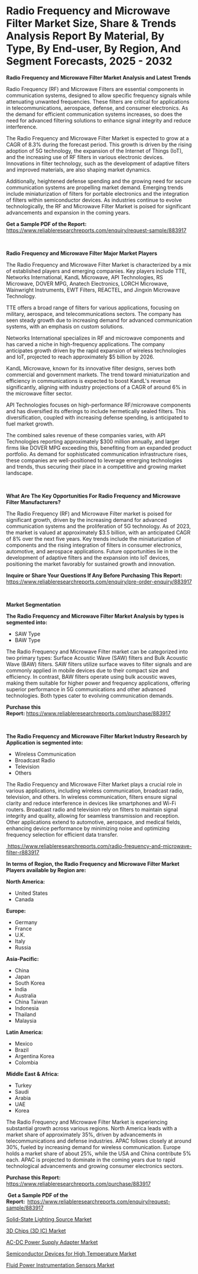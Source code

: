 <p><h1>Radio Frequency and Microwave Filter Market Size, Share & Trends Analysis Report By Material, By Type, By End-user, By Region, And Segment Forecasts, 2025 - 2032</h1></p><p><strong>Radio Frequency and Microwave Filter Market Analysis and Latest Trends</strong></p>
<p><p>Radio Frequency (RF) and Microwave Filters are essential components in communication systems, designed to allow specific frequency signals while attenuating unwanted frequencies. These filters are critical for applications in telecommunications, aerospace, defense, and consumer electronics. As the demand for efficient communication systems increases, so does the need for advanced filtering solutions to enhance signal integrity and reduce interference.</p><p>The Radio Frequency and Microwave Filter Market is expected to grow at a CAGR of 8.3% during the forecast period. This growth is driven by the rising adoption of 5G technology, the expansion of the Internet of Things (IoT), and the increasing use of RF filters in various electronic devices. Innovations in filter technology, such as the development of adaptive filters and improved materials, are also shaping market dynamics.</p><p>Additionally, heightened defense spending and the growing need for secure communication systems are propelling market demand. Emerging trends include miniaturization of filters for portable electronics and the integration of filters within semiconductor devices. As industries continue to evolve technologically, the RF and Microwave Filter Market is poised for significant advancements and expansion in the coming years.</p></p>
<p><strong>Get a Sample PDF of the Report:&nbsp;</strong> <a href="https://www.reliableresearchreports.com/enquiry/request-sample/883917?utm_campaign=112&utm_medium=2&utm_source=Github&utm_content=ia&utm_term=12022025&utm_id=radio-frequency-and-microwave-filter">https://www.reliableresearchreports.com/enquiry/request-sample/883917</a></p>
<p>&nbsp;</p>
<p><strong>Radio Frequency and Microwave Filter Major Market Players</strong></p>
<p><p>The Radio Frequency and Microwave Filter Market is characterized by a mix of established players and emerging companies. Key players include TTE, Networks International, KandL Microwave, API Technologies, RS Microwave, DOVER MPG, Anatech Electronics, LORCH Microwave, Wainwright Instruments, EWT Filters, REACTEL, and Jingxin Microwave Technology. </p><p>TTE offers a broad range of filters for various applications, focusing on military, aerospace, and telecommunications sectors. The company has seen steady growth due to increasing demand for advanced communication systems, with an emphasis on custom solutions.</p><p>Networks International specializes in RF and microwave components and has carved a niche in high-frequency applications. The company anticipates growth driven by the rapid expansion of wireless technologies and IoT, projected to reach approximately $5 billion by 2026.</p><p>KandL Microwave, known for its innovative filter designs, serves both commercial and government markets. The trend toward miniaturization and efficiency in communications is expected to boost KandL's revenue significantly, aligning with industry projections of a CAGR of around 6% in the microwave filter sector.</p><p>API Technologies focuses on high-performance RF/microwave components and has diversified its offerings to include hermetically sealed filters. This diversification, coupled with increasing defense spending, is anticipated to fuel market growth. </p><p>The combined sales revenue of these companies varies, with API Technologies reporting approximately $300 million annually, and larger firms like DOVER MPG exceeding this, benefiting from an expanded product portfolio. As demand for sophisticated communication infrastructure rises, these companies are well-positioned to leverage emerging technologies and trends, thus securing their place in a competitive and growing market landscape.</p></p>
<p>&nbsp;</p>
<p><strong>What Are The Key Opportunities For Radio Frequency and Microwave Filter Manufacturers?</strong></p>
<p><p>The Radio Frequency (RF) and Microwave Filter market is poised for significant growth, driven by the increasing demand for advanced communication systems and the proliferation of 5G technology. As of 2023, the market is valued at approximately $3.5 billion, with an anticipated CAGR of 8% over the next five years. Key trends include the miniaturization of components and the rising integration of filters in consumer electronics, automotive, and aerospace applications. Future opportunities lie in the development of adaptive filters and the expansion into IoT devices, positioning the market favorably for sustained growth and innovation.</p></p>
<p><strong>Inquire or Share Your Questions If Any Before Purchasing This Report:</strong> <a href="https://www.reliableresearchreports.com/enquiry/pre-order-enquiry/883917?utm_campaign=112&utm_medium=2&utm_source=Github&utm_content=ia&utm_term=12022025&utm_id=radio-frequency-and-microwave-filter">https://www.reliableresearchreports.com/enquiry/pre-order-enquiry/883917</a></p>
<p>&nbsp;</p>
<p><strong>Market Segmentation</strong></p>
<p><strong>The Radio Frequency and Microwave Filter Market Analysis by types is segmented into:</strong></p>
<p><ul><li>SAW Type</li><li>BAW Type</li></ul></p>
<p><p>The Radio Frequency and Microwave Filter market can be categorized into two primary types: Surface Acoustic Wave (SAW) filters and Bulk Acoustic Wave (BAW) filters. SAW filters utilize surface waves to filter signals and are commonly applied in mobile devices due to their compact size and efficiency. In contrast, BAW filters operate using bulk acoustic waves, making them suitable for higher power and frequency applications, offering superior performance in 5G communications and other advanced technologies. Both types cater to evolving communication demands.</p></p>
<p><strong>Purchase this Report:&nbsp;</strong><a href="https://www.reliableresearchreports.com/purchase/883917?utm_campaign=112&utm_medium=2&utm_source=Github&utm_content=ia&utm_term=12022025&utm_id=radio-frequency-and-microwave-filter">https://www.reliableresearchreports.com/purchase/883917</a></p>
<p>&nbsp;</p>
<p><strong>The Radio Frequency and Microwave Filter Market Industry Research by Application is segmented into:</strong></p>
<p><ul><li>Wireless Communication</li><li>Broadcast Radio</li><li>Television</li><li>Others</li></ul></p>
<p><p>The Radio Frequency and Microwave Filter Market plays a crucial role in various applications, including wireless communication, broadcast radio, television, and others. In wireless communication, filters ensure signal clarity and reduce interference in devices like smartphones and Wi-Fi routers. Broadcast radio and television rely on filters to maintain signal integrity and quality, allowing for seamless transmission and reception. Other applications extend to automotive, aerospace, and medical fields, enhancing device performance by minimizing noise and optimizing frequency selection for efficient data transfer.</p></p>
<p><a href="https://www.reliableresearchreports.com/radio-frequency-and-microwave-filter-r883917?utm_campaign=112&utm_medium=2&utm_source=Github&utm_content=ia&utm_term=12022025&utm_id=radio-frequency-and-microwave-filter">&nbsp;https://www.reliableresearchreports.com/radio-frequency-and-microwave-filter-r883917</a></p>
<p><strong>In terms of Region, the Radio Frequency and Microwave Filter Market Players available by Region are:</strong></p>
<p>
    <p> <strong> North America: </strong>
        <ul>
            <li>United States</li>
            <li>Canada</li>
        </ul>
        </p> 
    <p> <strong> Europe: </strong>
        <ul>
            <li>Germany</li>
            <li>France</li>
            <li>U.K.</li>
            <li>Italy</li>
            <li>Russia</li>
        </ul>
        </p> 
    <p> <strong> Asia-Pacific: </strong>
        <ul>
            <li>China</li>
            <li>Japan</li>
            <li>South Korea</li>
            <li>India</li>
            <li>Australia</li>
            <li>China Taiwan</li>
            <li>Indonesia</li>
            <li>Thailand</li>
            <li>Malaysia</li>
        </ul>
        </p> 
    <p> <strong> Latin America: </strong>
        <ul>
            <li>Mexico</li>
            <li>Brazil</li>
            <li>Argentina Korea</li>
            <li>Colombia</li>
        </ul>
        </p> 
    <p> <strong> Middle East & Africa: </strong>
        <ul>
            <li>Turkey</li>
            <li>Saudi</li>
            <li>Arabia</li>
            <li>UAE</li>
            <li>Korea</li>
        </ul>
    </p>
    </p>
<p><p>The Radio Frequency and Microwave Filter Market is experiencing substantial growth across various regions. North America leads with a market share of approximately 35%, driven by advancements in telecommunications and defense industries. APAC follows closely at around 30%, fueled by increasing demand for wireless communication. Europe holds a market share of about 25%, while the USA and China contribute 5% each. APAC is projected to dominate in the coming years due to rapid technological advancements and growing consumer electronics sectors.</p></p>
<p><strong>Purchase this Report: </strong><a href="https://www.reliableresearchreports.com/purchase/883917?utm_campaign=112&utm_medium=2&utm_source=Github&utm_content=ia&utm_term=12022025&utm_id=radio-frequency-and-microwave-filter">https://www.reliableresearchreports.com/purchase/883917</a></p>
<p>&nbsp;<strong>Get a Sample PDF of the Report:&nbsp;&nbsp;</strong><a href="https://www.reliableresearchreports.com/enquiry/request-sample/883917?utm_campaign=112&utm_medium=2&utm_source=Github&utm_content=ia&utm_term=12022025&utm_id=radio-frequency-and-microwave-filter">https://www.reliableresearchreports.com/enquiry/request-sample/883917</a></p>
<p><strong></strong></p>
<p><p><a href="https://github.com/bholdsfofie/Market-Research-Report-List-1/blob/main/solid-state-lighting-source-market.md?utm_campaign=112&utm_medium=2&utm_source=Github&utm_content=ia&utm_term=12022025&utm_id=radio-frequency-and-microwave-filter">Solid-State Lighting Source Market</a></p><p><a href="https://github.com/abedlagagica4/Market-Research-Report-List-1/blob/main/3d-chips-3d-ic-market.md?utm_campaign=112&utm_medium=2&utm_source=Github&utm_content=ia&utm_term=12022025&utm_id=radio-frequency-and-microwave-filter">3D Chips (3D IC) Market</a></p><p><a href="https://github.com/rashkaeduzor/Market-Research-Report-List-1/blob/main/ac-dc-power-supply-adapter-market.md?utm_campaign=112&utm_medium=2&utm_source=Github&utm_content=ia&utm_term=12022025&utm_id=radio-frequency-and-microwave-filter">AC-DC Power Supply Adapter Market</a></p><p><a href="https://github.com/birbamanan03/Market-Research-Report-List-1/blob/main/semiconductor-devices-for-high-temperature-market.md?utm_campaign=112&utm_medium=2&utm_source=Github&utm_content=ia&utm_term=12022025&utm_id=radio-frequency-and-microwave-filter">Semiconductor Devices for High Temperature Market</a></p><p><a href="https://github.com/djibenesha/Market-Research-Report-List-1/blob/main/fluid-power-instrumentation-sensors-market.md?utm_campaign=112&utm_medium=2&utm_source=Github&utm_content=ia&utm_term=12022025&utm_id=radio-frequency-and-microwave-filter">Fluid Power Instrumentation Sensors Market</a></p></p>